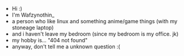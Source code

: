 - Hi :)
- I'm Wafzynothin_
- a person who like linux and something anime/game things (with my stoneage laptop)
- and i haven't leave my bedroom (since my bedroom is my office. jk)
- my hobby is... "404 not found"
- anyway, don't tell me a unknown question :(
<!---
wafzynothinIV/wafzynothinIV is a ✨ special ✨ repository because its `README.md` (this file) appears on your GitHub profile.
You can click the Preview link to take a look at your changes.
--->
